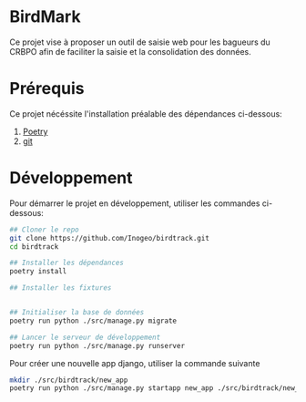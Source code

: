 # BirdMark

Ce projet vise à proposer un outil de saisie web pour les bagueurs du CRBPO afin de faciliter la saisie et la consolidation des données.

# Prérequis

Ce projet nécéssite l'installation préalable des dépendances ci-dessous:
1. [Poetry](https://python-poetry.org/docs/)
2. [git](https://git-scm.com/book/fr/v2/D%C3%A9marrage-rapide-Installation-de-Git)

# Développement

Pour démarrer le projet en développement, utiliser les commandes ci-dessous:

```sh
## Cloner le repo
git clone https://github.com/Inogeo/birdtrack.git
cd birdtrack

## Installer les dépendances
poetry install

## Installer les fixtures


## Initialiser la base de données
poetry run python ./src/manage.py migrate

## Lancer le serveur de développement
poetry run python ./src/manage.py runserver
```

Pour créer une nouvelle app django, utiliser la commande suivante

```sh
mkdir ./src/birdtrack/new_app
poetry run python ./src/manage.py startapp new_app ./src/birdtrack/new_app
```